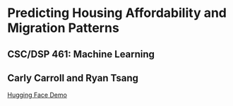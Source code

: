 # Predicting Housing Affordability and Migration Patterns 
## CSC/DSP 461: Machine Learning 
## Carly Carroll and Ryan Tsang 




[Hugging Face Demo](https://huggingface.co/spaces/22tsangr/demo)
